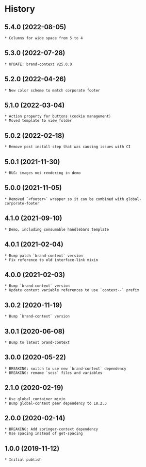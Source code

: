 # History

## 5.4.0 (2022-08-05)
    * Columns for wide space from 5 to 4

## 5.3.0 (2022-07-28)
    * UPDATE: brand-context v25.0.0

## 5.2.0 (2022-04-26)
    * New color scheme to match corporate footer

## 5.1.0 (2022-03-04)
    * Action property for buttons (cookie management)
    * Moved template to view folder

## 5.0.2 (2022-02-18)
    * Remove post install step that was causing issues with CI

## 5.0.1 (2021-11-30)
    * BUG: images not rendering in demo

## 5.0.0 (2021-11-05)
    * Removed `<footer>` wrapper so it can be combined with global-corporate-footer

## 4.1.0 (2021-09-10)
    * Demo, including consumable handlebars template

## 4.0.1 (2021-02-04)
    * Bump patch `brand-context` version
    * Fix reference to old interface-link mixin

## 4.0.0 (2021-02-03)
    * Bump `brand-context` version
    * Update context variable references to use `context--` prefix

## 3.0.2 (2020-11-19)
    * Bump `brand-context` version

## 3.0.1 (2020-06-08)
    * Bump to latest brand-context

## 3.0.0 (2020-05-22)
    * BREAKING: switch to use new `brand-context` dependency
    * BREAKING: rename `scss` files and variables

## 2.1.0 (2020-02-19)
	* Use global container mixin
	* Bump global-context peer dependency to 18.2.3

## 2.0.0 (2020-02-14)
	* BREAKING: Add springer-context dependency
	* Use spacing instead of get-spacing

## 1.0.0 (2019-11-12)
	* Initial publish
